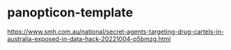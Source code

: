 # panopticon-template

https://www.smh.com.au/national/secret-agents-targeting-drug-cartels-in-australia-exposed-in-data-hack-20221004-p5bmzg.html
